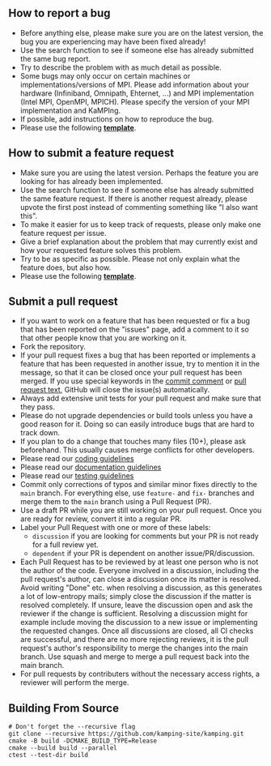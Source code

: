 How to report a bug
-------------------
- Before anything else, please make sure you are on the latest version, the bug you are experiencing may have been fixed already!
- Use the search function to see if someone else has already submitted the same bug report.
- Try to describe the problem with as much detail as possible.
- Some bugs may only occur on certain machines or implementations/versions of MPI. Please add information about your hardware (Infiniband, Omnipath, Ehternet, ...) and MPI implementation (Intel MPI, OpenMPI, MPICH). Please specify the version of your MPI implementation and KaMPIng.
- If possible, add instructions on how to reproduce the bug.
- Please use the following **[template](https://github.com/kamping-site/kamping/issues/new?assignees=&labels=Type%3A+Possible+bug&template=bug_report.yml)**.

How to submit a feature request
-------------------------------
- Make sure you are using the latest version. Perhaps the feature you are looking for has already been implemented.
- Use the search function to see if someone else has already submitted the same feature request. If there is another request already, please upvote the first post instead of commenting something like "I also want this".
- To make it easier for us to keep track of requests, please only make one feature request per issue.
- Give a brief explanation about the problem that may currently exist and how your requested feature solves this problem.
- Try to be as specific as possible. Please not only explain what the feature does, but also how.
- Please use the following **[template](https://github.com/kamping-site/kamping/issues/new?assignees=&labels=&template=feature_request.yml)**. 

Submit a pull request
---------------------
- If you want to work on a feature that has been requested or fix a bug that has been reported on the "issues" page, add a comment to it so that other people know that you are working on it.
- Fork the repository.
- If your pull request fixes a bug that has been reported or implements a feature that has been requested in another issue, try to mention it in the message, so that it can be closed once your pull request has been merged. If you use special keywords in the [commit comment](https://help.github.com/en/github/managing-your-work-on-github/linking-a-pull-request-to-an-issue) or [pull request text](https://github.blog/2013-05-14-closing-issues-via-pull-requests/), GitHub will close the issue(s) automatically.
- Always add extensive unit tests for your pull request and make sure that they pass.
- Please do not upgrade dependencies or build tools unless you have a good reason for it. Doing so can easily introduce bugs that are hard to track down.
- If you plan to do a change that touches many files (10+), please ask beforehand. This usually causes merge conflicts for other developers.
- Please read our [coding guidelines](https://github.com/kamping-site/kamping/blob/main/docs/coding_guidelines.md)
- Please read our [documentation guidelines](https://github.com/kamping-site/kamping/blob/main/docs/documentation_guidelines.md)
- Please read our [testing guidelines](https://github.com/kamping-site/kamping/blob/main/docs/testing_guidelines.md)
- Commit only corrections of typos and similar minor fixes directly to the `main` branch. For everything else, use `feature-` and `fix-` branches and merge them to the `main` branch using a Pull Request (PR).
- Use a draft PR while you are still working on your pull request. Once you are ready for review, convert it into a regular PR.
- Label your Pull Request with one or more of these labels:
  - `discussion` if you are looking for comments but your PR is not ready for a full review yet.
  - `dependent` if your PR is dependent on another issue/PR/discussion.
- Each Pull Request has to be reviewed by at least one person who is not the author of the code. Everyone involved in a discussion, including the pull request's author, can close a discussion once its matter is resolved. Avoid writing "Done" etc. when resolving a discussion, as this generates a lot of low-entropy mails; simply close the discussion if the matter is resolved completely. If unsure, leave the discussion open and ask the reviewer if the change is sufficient. Resolving a discussion might for example include moving the discussion to a new issue or implementing the requested changes. Once all discussions are closed, all CI checks are successful, and there are no more rejecting reviews, it is the pull request's author's responsibility to merge the changes into the main branch. Use squash and merge to merge a pull request back into the main branch.
- For pull requests by contributers without the necessary access rights, a reviewer will perform the merge.

Building From Source
--------------------------
```shell
# Don't forget the --recursive flag
git clone --recursive https://github.com/kamping-site/kamping.git
cmake -B build -DCMAKE_BUILD_TYPE=Release
cmake --build build --parallel
ctest --test-dir build
```

